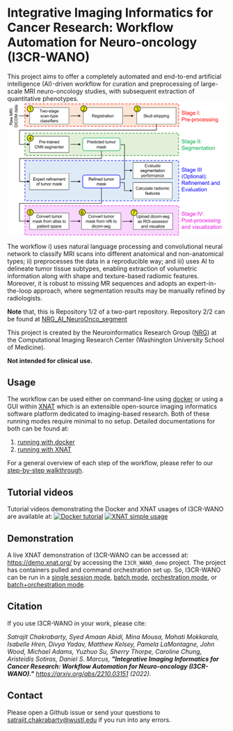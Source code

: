 # Integrative Imaging Informatics for Cancer Research: Workflow Automation for Neuro-oncology (I3CR-WANO)
This project aims to offer a completely automated and end-to-end artificial intelligence (AI)-driven workflow for curation and preprocessing of large-scale MRI neuro-oncology studies, with subsequent extraction of quantitative phenotypes.
![](documentation/figures/pipeline.png)

The workflow i) uses natural language processing and convolutional neural network to classify MRI scans into different anatomical and non-anatomical types; ii) preprocesses the data in a reproducible way; and iii) uses AI to delineate tumor tissue subtypes, enabling extraction of volumetric information along with shape and texture-based radiomic features. Moreover, it is robust to missing MR sequences and adopts an expert-in-the-loop approach, where segmentation results may be manually refined by radiologists.

**Note** that, this is Repository 1/2 of a two-part repository. Repository 2/2 can be found at [NRG_AI_NeuroOnco_segment](https://github.com/satrajitgithub/NRG_AI_NeuroOnco_segment)

This project is created by the Neuroinformatics Research Group ([NRG](https://nrg.wustl.edu/)) at the Computational Imaging Research Center (Washington University School of Medicine).

**Not intended for clinical use.**

## Usage
The workflow can be used either on command-line using [docker](https://www.docker.com/) or using a GUI within [XNAT](https://www.xnat.org/) which is an extensible open-source imaging informatics software platform dedicated to imaging-based research. Both of these running modes require minimal to no setup. Detailed documentations for both can be found at:
1. [running with docker](documentation/running_with_docker.md)
2. [running with XNAT](documentation/running_with_XNAT.md)

For a general overview of each step of the workflow, please refer to our [step-by-step walkthrough](documentation/workflow_step_by_step.md).

## Tutorial videos
Tutorial videos demonstrating the Docker and XNAT usages of I3CR-WANO are available at:
[![Docker tutorial](https://img.youtube.com/vi/GIqdy2QG4s0/0.jpg)](https://www.youtube.com/watch?v=GIqdy2QG4s0)
[![XNAT simple usage](https://img.youtube.com/vi/c7X1isGIkhg/0.jpg)](https://www.youtube.com/watch?v=c7X1isGIkhg)
## Demonstration
A live XNAT demonstration of I3CR-WANO can be accessed at: https://demo.xnat.org/ by accessing the `I3CR_WANO_demo` project. The project has containers pulled and command orchestration set up. So, I3CR-WANO can be run in a [single session mode](documentation/running_with_XNAT.md#21-manually-run-multiple-containers-on-single-session), [batch mode](documentation/running_with_XNAT.md#22-manually-run-single-container-on-multiple-sessions-batch-mode), [orchestration mode](documentation/running_with_XNAT.md#23-automatically-run-multiple-containers-on-single-session-command-orchestration), or [batch+orchestration mode](documentation/running_with_XNAT.md#24-automatically-run-multiple-containers-on-multiple-sessions-batch--orchestration).

## Citation
If you use I3CR-WANO in your work, please cite:

_Satrajit Chakrabarty, Syed Amaan Abidi, Mina Mousa, Mahati Mokkarala, Isabelle Hren, Divya Yadav, Matthew Kelsey, Pamela LaMontagne, John Wood, Michael Adams, Yuzhuo Su, Sherry Thorpe, Caroline Chung, Aristeidis Sotiras, Daniel S. Marcus, **"Integrative Imaging Informatics for Cancer Research: Workflow Automation for Neuro-oncology (I3CR-WANO)."** https://arxiv.org/abs/2210.03151 (2022)._

## Contact
Please open a Github issue or send your questions to satrajit.chakrabarty@wustl.edu if you run into any errors.
